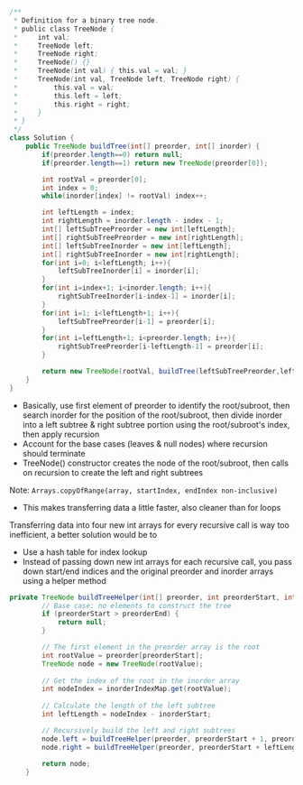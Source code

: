 ```java
/**
 * Definition for a binary tree node.
 * public class TreeNode {
 *     int val;
 *     TreeNode left;
 *     TreeNode right;
 *     TreeNode() {}
 *     TreeNode(int val) { this.val = val; }
 *     TreeNode(int val, TreeNode left, TreeNode right) {
 *         this.val = val;
 *         this.left = left;
 *         this.right = right;
 *     }
 * }
 */
class Solution {
    public TreeNode buildTree(int[] preorder, int[] inorder) {
        if(preorder.length==0) return null;
        if(preorder.length==1) return new TreeNode(preorder[0]);

        int rootVal = preorder[0];
        int index = 0;
        while(inorder[index] != rootVal) index++;

        int leftLength = index;
        int rightLength = inorder.length - index - 1;
        int[] leftSubTreePreorder = new int[leftLength];
        int[] rightSubTreePreorder = new int[rightLength];
        int[] leftSubTreeInorder = new int[leftLength];
        int[] rightSubTreeInorder = new int[rightLength];
        for(int i=0; i<leftLength; i++){
            leftSubTreeInorder[i] = inorder[i];
        }
        for(int i=index+1; i<inorder.length; i++){
            rightSubTreeInorder[i-index-1] = inorder[i];
        }
        for(int i=1; i<leftLength+1; i++){
            leftSubTreePreorder[i-1] = preorder[i];
        }
        for(int i=leftLength+1; i<preorder.length; i++){
            rightSubTreePreorder[i-leftLength-1] = preorder[i];
        }

        return new TreeNode(rootVal, buildTree(leftSubTreePreorder,leftSubTreeInorder), buildTree(rightSubTreePreorder,rightSubTreeInorder));
    }
}
```
* Basically, use first element of preorder to identify the root/subroot, then search inorder for the position of the root/subroot, then divide inorder into a left subtree & right subtree portion using the root/subroot's index, then apply recursion
* Account for the base cases (leaves & null nodes) where recursion should terminate
* TreeNode() constructor creates the node of the root/subroot, then calls on recursion to create the left and right subtrees

Note: `Arrays.copyOfRange(array, startIndex, endIndex non-inclusive)`
- This makes transferring data a little faster, also cleaner than for loops

Transferring data into four new int arrays for every recursive call is way too inefficient, a better solution would be to
- Use a hash table for index lookup
- Instead of passing down new int arrays for each recursive call, you pass down start/end indices and the original preorder and inorder arrays using a helper method
```java
private TreeNode buildTreeHelper(int[] preorder, int preorderStart, int preorderEnd, HashMap<Integer, Integer> inorderIndexMap, int inorderStart) {
        // Base case: no elements to construct the tree
        if (preorderStart > preorderEnd) {
            return null;
        }

        // The first element in the preorder array is the root
        int rootValue = preorder[preorderStart];
        TreeNode node = new TreeNode(rootValue);
        
        // Get the index of the root in the inorder array
        int nodeIndex = inorderIndexMap.get(rootValue);
        
        // Calculate the length of the left subtree
        int leftLength = nodeIndex - inorderStart;

        // Recursively build the left and right subtrees
        node.left = buildTreeHelper(preorder, preorderStart + 1, preorderStart + leftLength, inorderIndexMap, inorderStart);
        node.right = buildTreeHelper(preorder, preorderStart + leftLength + 1, preorderEnd, inorderIndexMap, nodeIndex + 1);
        
        return node;
    }
```